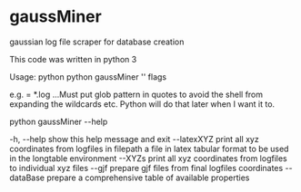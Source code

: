 # gaussMiner
gaussian log file scraper for database creation

This code was written in python 3

Usage: python python gaussMiner '<pattern>' flags
 
e.g. <pattern> = *.log  ...Must put glob pattern in quotes to avoid the shell from expanding the wildcards etc.  Python will do that later when I want it to.  

python gaussMiner --help

  -h, --help   show this help message and exit
  --latexXYZ   print all xyz coordinates from logfiles in filepath a file in
               latex tabular format to be used in the longtable environment
  --XYZs       print all xyz coordinates from logfiles to individual xyz files
  --gjf        prepare gjf files from final logfiles coordinates
  --dataBase   prepare a comprehensive table of available properties
